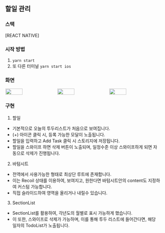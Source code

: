 ## 할일 관리

### 스택

[REACT NATIVE]

### 시작 방법

1. `yarn start`
2. 또 다른 터미널 `yarn start ios`

### 화면

<div style="display: flex; justify-content: space-around">
  <image src="https://github-production-user-asset-6210df.s3.amazonaws.com/82592845/501362981-77b6935d-853b-438f-86a2-4e3a7951a1b8.gif?X-Amz-Algorithm=AWS4-HMAC-SHA256&X-Amz-Credential=AKIAVCODYLSA53PQK4ZA%2F20251015%2Fus-east-1%2Fs3%2Faws4_request&X-Amz-Date=20251015T080231Z&X-Amz-Expires=300&X-Amz-Signature=8246fba00fd9f8a2141495ba0c668c93fee5398854b762a0e1d5e7b0814573bf&X-Amz-SignedHeaders=host" style="width: 33%;" />
  <image src="https://github-production-user-asset-6210df.s3.amazonaws.com/82592845/501364803-77905d2d-3138-4562-abb0-fbb0d42c321f.gif?X-Amz-Algorithm=AWS4-HMAC-SHA256&X-Amz-Credential=AKIAVCODYLSA53PQK4ZA%2F20251015%2Fus-east-1%2Fs3%2Faws4_request&X-Amz-Date=20251015T080439Z&X-Amz-Expires=300&X-Amz-Signature=c9ae337c8b5391925041329727260e4153dd27ff71c78b8b2ee3763c6fde1205&X-Amz-SignedHeaders=host" style="width: 33%;" />
  <image src="https://github-production-user-asset-6210df.s3.amazonaws.com/82592845/501369395-16d80c6c-ebd9-4248-ba14-aeb9e93c1f80.gif?X-Amz-Algorithm=AWS4-HMAC-SHA256&X-Amz-Credential=AKIAVCODYLSA53PQK4ZA%2F20251015%2Fus-east-1%2Fs3%2Faws4_request&X-Amz-Date=20251015T081251Z&X-Amz-Expires=300&X-Amz-Signature=0bee8b28b71c14d6df5e479bb2cf6ff36a3929519e5ce752c53b36587f084078&X-Amz-SignedHeaders=host" style="width: 33%;" />
</div>

### 구현

1. 할일

- 기본적으로 오늘의 투두리스트가 처음으로 보여집니다.
- (+) 아이콘 클릭 시, 등록 가능한 모달이 노출됩니다.
- 할일을 입력하고 Add Task 클릭 시 스토리지에 저장됩니다.
- 할일을 스와이프 하면 삭제 버튼이 노출되며, 일정수준 이상 스와이프하게 되면 자동으로 삭제가 진행됩니다.

2. 바텀시트

- 전역에서 사용가능한 형태로 최상단 루트에 존재합니다.
- 이는 Recoil 상태를 이용하여, 보여지고, 원한다면 바텀시트안의 content도 지정하여 커스텀 가능합니다.
- 직접 슬라이드하여 영역을 올리거나 내릴수 있습니다.

3. SectionList

- SectionList를 활용하여, 각년도의 월별로 표시 가능하게 했습니다.
- 이 또한, 스와이프로 삭제가 가능하며, 이를 통해 투두 리스트에 들어간다면, 해당 일자의 TodoList가 노출됩니다.
